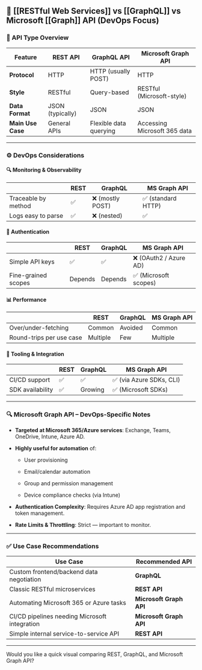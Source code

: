 
## 🔄 [[RESTful Web Services]] vs [[GraphQL]] vs Microsoft [[Graph]] API (DevOps Focus)

### 🧩 API Type Overview

| Feature           | REST API         | GraphQL API            | Microsoft Graph API          |
| ----------------- | ---------------- | ---------------------- | ---------------------------- |
| **Protocol**      | HTTP             | HTTP (usually POST)    | HTTP                         |
| **Style**         | RESTful          | Query-based            | RESTful (Microsoft-style)    |
| **Data Format**   | JSON (typically) | JSON                   | JSON                         |
| **Main Use Case** | General APIs     | Flexible data querying | Accessing Microsoft 365 data |

---

### ⚙️ DevOps Considerations

#### 🔍 **Monitoring & Observability**

| |REST|GraphQL|MS Graph API|
|---|---|---|---|
|Traceable by method|✅|❌ (mostly POST)|✅ (standard HTTP)|
|Logs easy to parse|✅|❌ (nested)|✅|

#### 🔐 **Authentication**

| |REST|GraphQL|MS Graph API|
|---|---|---|---|
|Simple API keys|✅|✅|❌ (OAuth2 / Azure AD)|
|Fine-grained scopes|Depends|Depends|✅ (Microsoft scopes)|

#### 📊 **Performance**

| |REST|GraphQL|MS Graph API|
|---|---|---|---|
|Over/under-fetching|Common|Avoided|Common|
|Round-trips per use case|Multiple|Few|Multiple|

#### 🔧 **Tooling & Integration**

| |REST|GraphQL|MS Graph API|
|---|---|---|---|
|CI/CD support|✅|✅|✅ (via Azure SDKs, CLI)|
|SDK availability|✅|Growing|✅ (Microsoft SDKs)|

---

### 🔍 Microsoft Graph API – DevOps-Specific Notes

- **Targeted at Microsoft 365/Azure services**: Exchange, Teams, OneDrive, Intune, Azure AD.
    
- **Highly useful for automation** of:
    
    - User provisioning
        
    - Email/calendar automation
        
    - Group and permission management
        
    - Device compliance checks (via Intune)
        
- **Authentication Complexity**: Requires Azure AD app registration and token management.
    
- **Rate Limits & Throttling**: Strict — important to monitor.
    

---

### ✅ Use Case Recommendations

|Use Case|Recommended API|
|---|---|
|Custom frontend/backend data negotiation|**GraphQL**|
|Classic RESTful microservices|**REST API**|
|Automating Microsoft 365 or Azure tasks|**Microsoft Graph API**|
|CI/CD pipelines needing Microsoft integration|**Microsoft Graph API**|
|Simple internal service-to-service API|**REST API**|

---

Would you like a quick visual comparing REST, GraphQL, and Microsoft Graph API?
